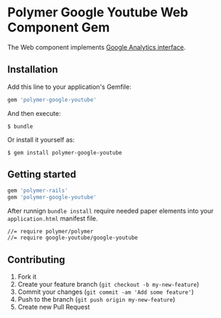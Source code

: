 # Polymer Google Youtube Web Component Gem

The Web component implements [Google Analytics interface](http://googlewebcomponents.github.io/google-youtube/components/google-youtube/).



## Installation

Add this line to your application's Gemfile:

```ruby
gem 'polymer-google-youtube'
```



And then execute:

    $ bundle

Or install it yourself as:

    $ gem install polymer-google-youtube

## Getting started

```ruby
gem 'polymer-rails'
gem 'polymer-google-youtube'
```

After runnign `bundle install` require needed paper elements into your `application.html` manifest file.

    //= require polymer/polymer
    //= require google-youtube/google-youtube


## Contributing

1. Fork it
2. Create your feature branch (`git checkout -b my-new-feature`)
3. Commit your changes (`git commit -am 'Add some feature'`)
4. Push to the branch (`git push origin my-new-feature`)
5. Create new Pull Request

